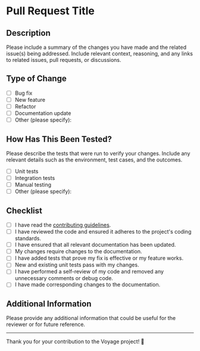 # Pull Request Title

## Description

Please include a summary of the changes you have made and the related issue(s) being addressed. Include relevant context, reasoning, and any links to related issues, pull requests, or discussions.

## Type of Change

- [ ] Bug fix
- [ ] New feature
- [ ] Refactor
- [ ] Documentation update
- [ ] Other (please specify):

## How Has This Been Tested?

Please describe the tests that were run to verify your changes. Include any relevant details such as the environment, test cases, and the outcomes.

- [ ] Unit tests
- [ ] Integration tests
- [ ] Manual testing
- [ ] Other (please specify):

## Checklist

- [ ] I have read the [contributing guidelines](CONTRIBUTING.md).
- [ ] I have reviewed the code and ensured it adheres to the project's coding standards.
- [ ] I have ensured that all relevant documentation has been updated.
- [ ] My changes require changes to the documentation.
- [ ] I have added tests that prove my fix is effective or my feature works.
- [ ] New and existing unit tests pass with my changes.
- [ ] I have performed a self-review of my code and removed any unnecessary comments or debug code.
- [ ] I have made corresponding changes to the documentation.

## Additional Information

Please provide any additional information that could be useful for the reviewer or for future reference.

---

Thank you for your contribution to the Voyage project! 🙏
